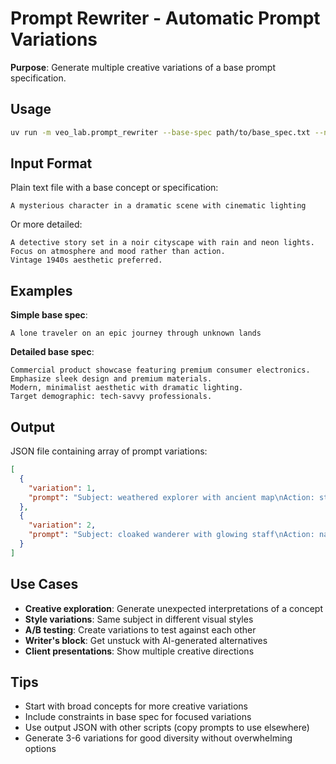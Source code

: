 # Prompt Rewriter - Automatic Prompt Variations

**Purpose**: Generate multiple creative variations of a base prompt specification.

## Usage

```bash
uv run -m veo_lab.prompt_rewriter --base-spec path/to/base_spec.txt --n 5 --out variations.json
```

## Input Format

Plain text file with a base concept or specification:

```
A mysterious character in a dramatic scene with cinematic lighting
```

Or more detailed:

```
A detective story set in a noir cityscape with rain and neon lights.
Focus on atmosphere and mood rather than action.
Vintage 1940s aesthetic preferred.
```

## Examples

**Simple base spec**:
```
A lone traveler on an epic journey through unknown lands
```

**Detailed base spec**:
```
Commercial product showcase featuring premium consumer electronics.
Emphasize sleek design and premium materials.
Modern, minimalist aesthetic with dramatic lighting.
Target demographic: tech-savvy professionals.
```

## Output

JSON file containing array of prompt variations:

```json
[
  {
    "variation": 1,
    "prompt": "Subject: weathered explorer with ancient map\nAction: studies terrain from rocky outcrop\nStyle: golden hour adventure film\nCamera: wide establishing shot\n..."
  },
  {
    "variation": 2, 
    "prompt": "Subject: cloaked wanderer with glowing staff\nAction: navigates mystical forest path\nStyle: fantasy epic with magical elements\n..."
  }
]
```

## Use Cases

- **Creative exploration**: Generate unexpected interpretations of a concept
- **Style variations**: Same subject in different visual styles  
- **A/B testing**: Create variations to test against each other
- **Writer's block**: Get unstuck with AI-generated alternatives
- **Client presentations**: Show multiple creative directions

## Tips

- Start with broad concepts for more creative variations
- Include constraints in base spec for focused variations
- Use output JSON with other scripts (copy prompts to use elsewhere)
- Generate 3-6 variations for good diversity without overwhelming options